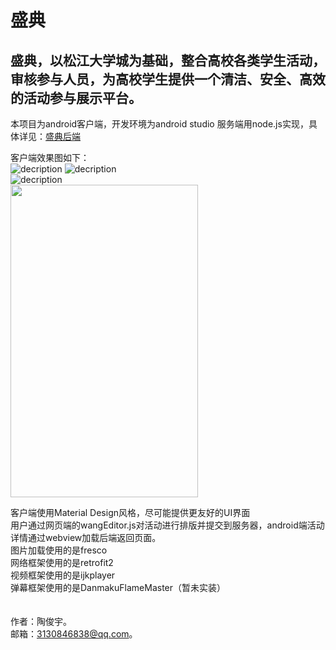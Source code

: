 盛典
====
盛典，以松江大学城为基础，整合高校各类学生活动，审核参与人员，为高校学生提供一个清洁、安全、高效的活动参与展示平台。
---

本项目为android客户端，开发环境为android studio
服务端用node.js实现，具体详见：[盛典后端](https://github.com/taojunyu/node_shengdian)

客户端效果图如下：<br />
![decription](/img/g_a.gif)
![decription](/img/g_b.gif)<br />
![decription](/img/g_c.gif)<br />
<img src="http://taojunyu.com/img/img_a.png"  height="500" width="300">

客户端使用Material Design风格，尽可能提供更友好的UI界面<br />
用户通过网页端的wangEditor.js对活动进行排版并提交到服务器，android端活动详情通过webview加载后端返回页面。<br />
图片加载使用的是fresco<br />
网络框架使用的是retrofit2 <br />
视频框架使用的是ijkplayer <br />
弹幕框架使用的是DanmakuFlameMaster（暂未实装）<br /><br /><br />
作者：陶俊宇。<br />
邮箱：3130846838@qq.com。
